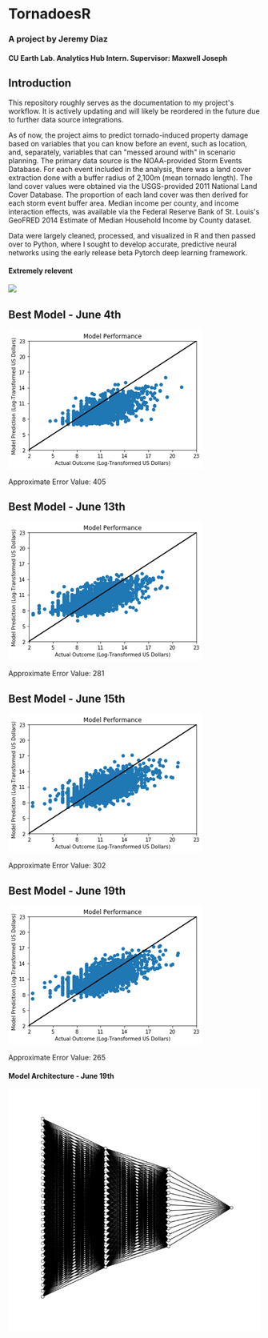 # TornadoesR

### A project by Jeremy Diaz
#### CU Earth Lab. Analytics Hub Intern. Supervisor: Maxwell Joseph

## Introduction

This repository roughly serves as the documentation to my project's workflow. It is actively updating and will likely be reordered in the future due to further data source integrations.

As of now, the project aims to predict tornado-induced property damage based on variables that you can know before an event, such as location, and, separately, variables that can "messed around with" in scenario planning. The primary data source is the NOAA-provided Storm Events Database. For each event included in the analysis, there was a land cover extraction done with a buffer radius of 2,100m (mean tornado length). The land cover values were obtained via the USGS-provided 2011 National Land Cover Database. The proportion of each land cover was then derived for each storm event buffer area. Median income per county, and income interaction effects, was available via the Federal Reserve Bank of St. Louis's GeoFRED 2014 Estimate of Median Household Income by County dataset.

Data were largely cleaned, processed, and visualized in R and then passed over to Python, where I sought to develop accurate, predictive neural networks using the early release beta Pytorch deep learning framework.

#### Extremely relevent

![](https://imgs.xkcd.com/comics/here_to_help.png)

## Best Model - June 4th

![](https://raw.githubusercontent.com/jdiaz4302/tornadoesr/master/images/best_model_june_4_2017.png)

Approximate Error Value: 405

## Best Model - June 13th

![](https://raw.githubusercontent.com/jdiaz4302/tornadoesr/master/images/best_model_june_13_2017.png)

Approximate Error Value: 281

## Best Model - June 15th

![](https://raw.githubusercontent.com/jdiaz4302/tornadoesr/master/images/best_model_june_15_2017.png)

Approximate Error Value: 302

## Best Model - June 19th

![](https://raw.githubusercontent.com/jdiaz4302/tornadoesr/master/images/best_model_june_19_2017.png)

Approximate Error Value: 265

#### Model Architecture - June 19th

![](https://raw.githubusercontent.com/jdiaz4302/tornadoesr/master/images/architecture_june_19_2017.png)

